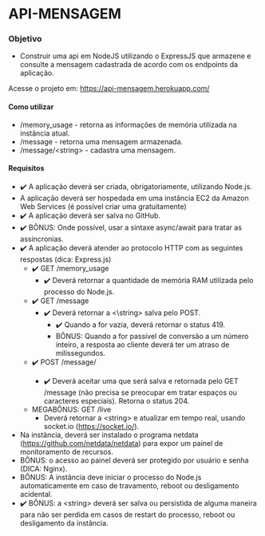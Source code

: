 # API-MENSAGEM

### Objetivo
* Construir uma api em NodeJS utilizando o ExpressJS que armazene e consulte a mensagem cadastrada de acordo com os endpoints da aplicação.

Acesse o projeto em: https://api-mensagem.herokuapp.com/

#### Como utilizar

* /memory_usage - retorna as informações de memória utilizada na instância atual.
* /message - retorna uma mensagem armazenada.
* /message/\<string\> - cadastra uma mensagem.

#### Requisitos

* :heavy_check_mark: A aplicação deverá ser criada, obrigatoriamente, utilizando Node.js.
* A aplicação deverá ser hospedada em uma instância EC2 da Amazon Web Services (é possível criar uma gratuitamente)
* :heavy_check_mark: A aplicação deverá ser salva no GitHub.
* :heavy_check_mark: BÔNUS: Onde possível, usar a sintaxe async/await para tratar as assincronias.
* :heavy_check_mark: A aplicação deverá atender ao protocolo HTTP com as seguintes respostas (dica: Express.js)
  * :heavy_check_mark: GET /memory_usage
    * :heavy_check_mark: Deverá retornar a quantidade de memória RAM utilizada pelo processo do Node.js.
  * :heavy_check_mark: GET /message
    * :heavy_check_mark: Deverá retornar a <\string\> salva pelo POST.
      * :heavy_check_mark: Quando a <string> for vazia, deverá retornar o status 419.
      * BÔNUS: Quando a <string> for passível de conversão a um número inteiro, a resposta ao cliente deverá ter um atraso de <string> milissegundos.
  * :heavy_check_mark: POST /message/<string>
    * :heavy_check_mark: Deverá aceitar uma <string> que será salva e retornada pelo GET /message (não precisa se preocupar em tratar espaços ou caracteres especiais). Retorna o status 204.
  * MEGABÔNUS: GET /live
    * Deverá retornar a \<string\> e atualizar em tempo real, usando socket.io (https://socket.io/).
* Na instância, deverá ser instalado o programa netdata (https://github.com/netdata/netdata) para expor um painel de monitoramento de recursos.
* BÔNUS: o acesso ao painel deverá ser protegido por usuário e senha (DICA: Nginx).
* BÔNUS: A instância deve iniciar o processo do Node.js automaticamente em caso de travamento, reboot ou desligamento acidental.
* :heavy_check_mark: BÔNUS: a \<string\> deverá ser salva ou persistida de alguma maneira para não ser perdida em casos de restart do processo, reboot ou desligamento da instância.
